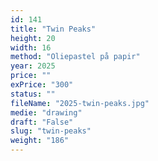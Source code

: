 ```yaml
---
id: 141
title: "Twin Peaks"
height: 20
width: 16
method: "Oliepastel på papir"
year: 2025
price: ""
exPrice: "300"
status: ""
fileName: "2025-twin-peaks.jpg"
medie: "drawing"
draft: "False"
slug: "twin-peaks"
weight: "186"
---
```

